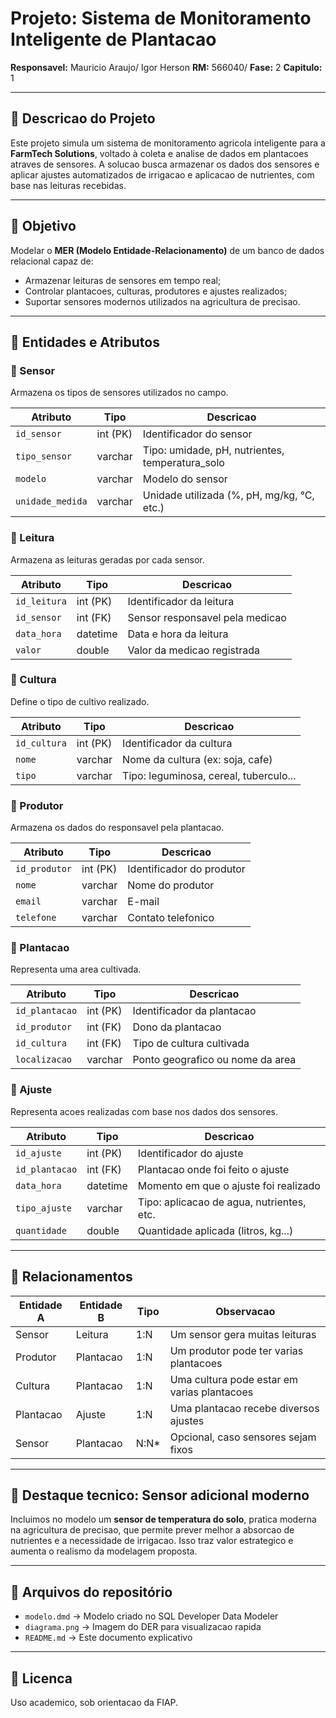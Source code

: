 # Projeto: Sistema de Monitoramento Inteligente de Plantacao
**Responsavel:** Mauricio Araujo/ Igor Herson 
**RM:** 566040/ 
**Fase:** 2 
**Capitulo:** 1 

---

## 🌾 Descricao do Projeto

Este projeto simula um sistema de monitoramento agricola inteligente para a **FarmTech Solutions**, voltado à coleta e analise de dados em plantacoes atraves de sensores. A solucao busca armazenar os dados dos sensores e aplicar ajustes automatizados de irrigacao e aplicacao de nutrientes, com base nas leituras recebidas.

---

## 🎯 Objetivo

Modelar o **MER (Modelo Entidade-Relacionamento)** de um banco de dados relacional capaz de:

- Armazenar leituras de sensores em tempo real;
- Controlar plantacoes, culturas, produtores e ajustes realizados;
- Suportar sensores modernos utilizados na agricultura de precisao.

---

## 🧱 Entidades e Atributos

### 🔹 Sensor

Armazena os tipos de sensores utilizados no campo.

| Atributo         | Tipo     | Descricao                                        |
| ---------------- | -------- | ------------------------------------------------ |
| `id_sensor`      | int (PK) | Identificador do sensor                          |
| `tipo_sensor`    | varchar  | Tipo: umidade, pH, nutrientes, temperatura_solo |
| `modelo`         | varchar  | Modelo do sensor                                 |
| `unidade_medida` | varchar  | Unidade utilizada (%, pH, mg/kg, °C, etc.)       |

### 🔹 Leitura

Armazena as leituras geradas por cada sensor.

| Atributo     | Tipo     | Descricao                       |
| ------------ | -------- | ------------------------------- |
| `id_leitura` | int (PK) | Identificador da leitura        |
| `id_sensor`  | int (FK) | Sensor responsavel pela medicao |
| `data_hora`  | datetime | Data e hora da leitura          |
| `valor`      | double   | Valor da medicao registrada     |

### 🔹 Cultura

Define o tipo de cultivo realizado.

| Atributo     | Tipo     | Descricao                              |
| ------------ | -------- | -------------------------------------- |
| `id_cultura` | int (PK) | Identificador da cultura               |
| `nome`       | varchar  | Nome da cultura (ex: soja, cafe)       |
| `tipo`       | varchar  | Tipo: leguminosa, cereal, tuberculo... |

### 🔹 Produtor

Armazena os dados do responsavel pela plantacao.

| Atributo      | Tipo     | Descricao                 |
| ------------- | -------- | ------------------------- |
| `id_produtor` | int (PK) | Identificador do produtor |
| `nome`        | varchar  | Nome do produtor          |
| `email`       | varchar  | E-mail                    |
| `telefone`    | varchar  | Contato telefonico        |

### 🔹 Plantacao

Representa uma area cultivada.

| Atributo       | Tipo     | Descricao                        |
| -------------- | -------- | -------------------------------- |
| `id_plantacao` | int (PK) | Identificador da plantacao       |
| `id_produtor`  | int (FK) | Dono da plantacao                |
| `id_cultura`   | int (FK) | Tipo de cultura cultivada        |
| `localizacao`  | varchar  | Ponto geografico ou nome da area |

### 🔹 Ajuste

Representa acoes realizadas com base nos dados dos sensores.

| Atributo       | Tipo     | Descricao                                 |
| -------------- | -------- | ----------------------------------------- |
| `id_ajuste`    | int (PK) | Identificador do ajuste                   |
| `id_plantacao` | int (FK) | Plantacao onde foi feito o ajuste         |
| `data_hora`    | datetime | Momento em que o ajuste foi realizado     |
| `tipo_ajuste`  | varchar  | Tipo: aplicacao de agua, nutrientes, etc. |
| `quantidade`   | double   | Quantidade aplicada (litros, kg...)       |

---

## 🔗 Relacionamentos

| Entidade A | Entidade B | Tipo   | Observacao                                  |
| ---------- | ---------- | ------ | ------------------------------------------- |
| Sensor     | Leitura    | 1:N    | Um sensor gera muitas leituras              |
| Produtor   | Plantacao  | 1:N    | Um produtor pode ter varias plantacoes      |
| Cultura    | Plantacao  | 1:N    | Uma cultura pode estar em varias plantacoes |
| Plantacao  | Ajuste     | 1:N    | Uma plantacao recebe diversos ajustes       |
| Sensor     | Plantacao  | N:N*   | Opcional, caso sensores sejam fixos         |

---

## 🧐 Destaque tecnico: Sensor adicional moderno

Incluimos no modelo um **sensor de temperatura do solo**, pratica moderna na agricultura de precisao, que permite prever melhor a absorcao de nutrientes e a necessidade de irrigacao. Isso traz valor estrategico e aumenta o realismo da modelagem proposta.

---

## 📎 Arquivos do repositório

- `modelo.dmd` → Modelo criado no SQL Developer Data Modeler
- `diagrama.png` → Imagem do DER para visualizacao rapida
- `README.md` → Este documento explicativo

---

## 📜 Licenca

Uso academico, sob orientacao da FIAP.
